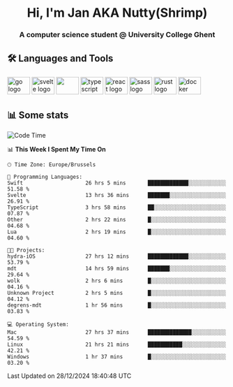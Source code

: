 <h1 align="center">Hi, I'm Jan AKA Nutty(Shrimp)</h1>
<h3 align="center">A computer science student @ University College Ghent</h3>

<h2 align="left">🛠️ Languages and Tools</h2>

###

<div align="left">
  <img src="https://cdn.jsdelivr.net/gh/devicons/devicon/icons/go/go-original.svg" height="40" width="52" alt="go logo"  />
  <img src="https://cdn.jsdelivr.net/gh/devicons/devicon@latest/icons/svelte/svelte-original.svg"  height="40" width="52" alt="svelte logo" />
  <img src="https://cdn.jsdelivr.net/gh/devicons/devicon@latest/icons/tailwindcss/tailwindcss-original.svg" height="40" width="52" />
  <img src="https://cdn.jsdelivr.net/gh/devicons/devicon/icons/typescript/typescript-original.svg" height="40" width="52" alt="typescript logo"  />
  <img src="https://cdn.jsdelivr.net/gh/devicons/devicon/icons/react/react-original.svg" height="40" width="52" alt="react logo"  />
  <img src="https://cdn.jsdelivr.net/gh/devicons/devicon/icons/sass/sass-original.svg" height="40" width="52" alt="sass logo"  />
  <img src="https://cdn.jsdelivr.net/gh/devicons/devicon@latest/icons/rust/rust-original.svg" height="40" width="52" alt="rust logo" />
  <img src="https://cdn.jsdelivr.net/gh/devicons/devicon/icons/docker/docker-original.svg" height="40" width="52" alt="docker logo"  />
</div>

<h2>📊 Some stats</h2>

<!--START_SECTION:waka-->
![Code Time](http://img.shields.io/badge/Code%20Time-5%2C429%20hrs%2050%20mins-blue)

📊 **This Week I Spent My Time On** 

```text
🕑︎ Time Zone: Europe/Brussels

💬 Programming Languages: 
Swift                    26 hrs 5 mins       █████████████░░░░░░░░░░░░   51.58 % 
Svelte                   13 hrs 36 mins      ███████░░░░░░░░░░░░░░░░░░   26.91 % 
TypeScript               3 hrs 58 mins       ██░░░░░░░░░░░░░░░░░░░░░░░   07.87 % 
Other                    2 hrs 22 mins       █░░░░░░░░░░░░░░░░░░░░░░░░   04.68 % 
Lua                      2 hrs 19 mins       █░░░░░░░░░░░░░░░░░░░░░░░░   04.60 % 

🐱‍💻 Projects: 
hydra-iOS                27 hrs 12 mins      █████████████░░░░░░░░░░░░   53.79 % 
mdt                      14 hrs 59 mins      ███████░░░░░░░░░░░░░░░░░░   29.64 % 
wolk                     2 hrs 6 mins        █░░░░░░░░░░░░░░░░░░░░░░░░   04.16 % 
Unknown Project          2 hrs 5 mins        █░░░░░░░░░░░░░░░░░░░░░░░░   04.12 % 
degrens-mdt              1 hr 56 mins        █░░░░░░░░░░░░░░░░░░░░░░░░   03.83 % 

💻 Operating System: 
Mac                      27 hrs 37 mins      ██████████████░░░░░░░░░░░   54.59 % 
Linux                    21 hrs 21 mins      ███████████░░░░░░░░░░░░░░   42.21 % 
Windows                  1 hr 37 mins        █░░░░░░░░░░░░░░░░░░░░░░░░   03.20 % 
```


 Last Updated on 28/12/2024 18:40:48 UTC
<!--END_SECTION:waka-->
